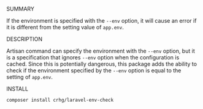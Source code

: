 SUMMARY

If the environment is specified with the `--env` option, it will cause an error if it is different from the setting value of `app.env`.

DESCRIPTION

Artisan command can specify the environment with the `--env` option, but it is a specification that ignores `--env` option when the configuration is cached.
Since this is potentially dangerous, this package adds the ability to check if the environment specified by the `--env` option is equal to the setting of `app.env`.

INSTALL

```console
composer install crhg/laravel-env-check
```
